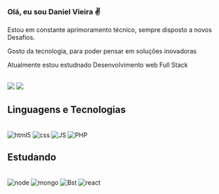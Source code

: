 
### Olá, eu sou Daniel Vieira ✌️
<p>  Estou em constante aprimoramento técnico, sempre disposto a novos Desafios.</p>
<p>  Gosto da tecnologia, para poder pensar em soluções inovadoras
<p> Atualmente estou estudnado Desenvolvimento web Full Stack </p>

 <div style="display: inline_block"><br/>
 <a href="https://www.linkedin.com/in/daniel-vieiradev/" target="_blank"><img src="https://img.shields.io/badge/LinkedIn-0077B5?style=for-the-badge&logo=linkedin&logoColor=white" target="_blank"></a>
 <a href="mailto:daniel.vds99@gmail.com" target="_blank"><img src="https://img.shields.io/badge/Gmail-D14836?style=for-the-badge&logo=gmail&logoColor=white" target="_blank"></a>
 </div>

## Linguagens e Tecnologias

<div style="display: inline_block"><br/>

<img align="center" alt="html5" src="https://img.shields.io/badge/HTML5-E34F26?style=for-the-badge&logo=html5&logoColor=white"/>

<img align="center" alt="css" src="https://img.shields.io/badge/CSS3-1572B6?style=for-the-badge&logo=css3&logoColor=white"/>

<img align="center" alt="JS" src="https://img.shields.io/badge/JavaScript-323330?style=for-the-badge&logo=javascript&logoColor=F7DF1E"/>

<img align="center" alt="PHP" src="https://img.shields.io/badge/PHP-777BB4?style=for-the-badge&logo=php&logoColor=white"/>

## Estudando
   

<div style="display: inline_block"><br/>

<img align="center" alt="node" src="https://img.shields.io/badge/Node.js-43853D?style=for-the-badge&logo=node.js&logoColor=white"/>

<img align="center" alt="mongo" src="https://img.shields.io/badge/MongoDB-4EA94B?style=for-the-badge&logo=mongodb&logoColor=white"/>

<img align="center" alt="Bst" src="https://img.shields.io/badge/Bootstrap-563D7C?style=for-the-badge&logo=bootstrap&logoColor=white"/>

<img align="center" alt="react" src="https://img.shields.io/badge/React-20232A?style=for-the-badge&logo=react&logoColor=61DAFB"/>

</div>

